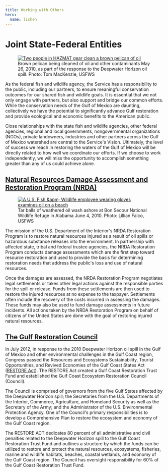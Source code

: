 ```yaml
---
title: Working with Others
hero:
  name: lichen
---
```


# Joint State-Federal Entities

<figure class="image-right">
  <a href="https://flic.kr/p/8DbEr5">
    <img src="/images/cleaning-brown-pelican.jpg" alt="Two people in HAZMAT gear clean a brown pelican of oil">
  </a>
  <figcaption>Brown pelican being cleaned of oil and other contaminants May 26, 2010, as part of the response to the Deepwater Horizon oil spill. Photo: Tom MacKenzie, USFWS</figcaption>
</figure>

As the federal fish and wildlife agency, the Service has a responsibility to the public, including our partners, to ensure meaningful conservation outcomes for our shared fish and wildlife goals. It is essential that we not only engage with partners, but also support and bridge our common efforts. While the conservation needs of the Gulf of Mexico are daunting, collectively we have the potential to significantly advance Gulf restoration and provide ecological and economic benefits to the American public.

Close relationships with the state fish and wildlife agencies, other federal agencies, regional and local governments, nongovernmental organizations (NGOs), private landowners, industries and other partners across the Gulf of Mexico watershed are central to the Service's Vision. Ultimately, the level of success we reach in restoring the waters of the Gulf of Mexico will be directly related to how well we coordinate our efforts. If we choose to work independently, we will miss the opportunity to accomplish something greater than any of us could achieve alone.

## [Natural Resources Damage Assessment and Restoration Program (NRDA)](http://www.doi.gov/restoration/index.cfm)


<figure class="image-right">
  <a href="https://flic.kr/p/8D8zWF">
    <img src="/images/tar-balls-on-shore.jpg" alt="A U.S. Fish &apm; Wildlife employee wearing gloves examines oil on a beach" >
  </a>
  <figcaption>Tar balls of weathered oil wash ashore at Bon Secour National Wildlife Refuge in Alabama June 4, 2010. Photo: Lillian Falco, USFWS</figcaption>
</figure>

The mission of the U.S. Department of the Interior's NRDA Restoration Program is to restore natural resources injured as a result of oil spills or hazardous substance releases into the environment. In partnership with affected state, tribal and federal trustee agencies, the NRDA Restoration Program conducts damage assessments which are the first step toward resource restoration and used to provide the basis for determining restoration needs that address the public's loss and use of natural resources.

Once the damages are assessed, the NRDA Restoration Program negotiates legal settlements or takes other legal actions against the responsible parties for the spill or release. Funds from these settlements are then used to restore the injured resources at no expense to the taxpayer. Settlements often include the recovery of the costs incurred in assessing the damages. These funds may also be used to fund damage assessments in future incidents. All actions taken by the NRDA Restoration Program on behalf of citizens of the United States are done with the goal of restoring injured natural resources.

## [The Gulf Restoration Council](http://www.restorethegulf.gov/)

In July 2012, in response to the 2010 Deepwater Horizon oil spill in the Gulf of Mexico and other environmental challenges in the Gulf Coast region, Congress passed the Resources and Ecosystems Sustainability, Tourist Opportunities, and Revived Economies of the Gulf Coast States Act ([RESTORE Act](http://www.restorethegulf.gov/sites/default/files/RESTORE%20ACT%20July2012.pdf)). The RESTORE Act created a Gulf Coast Restoration Trust Fund and established the Gulf Coast Ecosystem Restoration Council (Council).

The Council is comprised of governors from the five Gulf States affected by the Deepwater Horizon spill; the Secretaries from the U.S. Departments of the Interior, Commerce, Agriculture, and Homeland Security as well as the Secretary of the Army; and the Administrator of the U.S. Environmental Protection Agency. One of the Council's primary responsibilities is to develop a Comprehensive Plan to restore the ecosystem and economy of the Gulf Coast region.

The RESTORE ACT dedicates 80 percent of all administrative and civil penalties related to the Deepwater Horizon spill to the Gulf Coast Restoration Trust Fund and outlines a structure by which the funds can be utilized to restore and protect the natural resources, ecosystems, fisheries, marine and wildlife habitats, beaches, coastal wetlands, and economy of the Gulf Coast region. The Council has oversight responsibility for 60% of the Gulf Coast Restoration Trust Fund.
